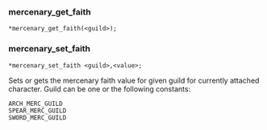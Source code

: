### mercenary_get_faith
```
*mercenary_get_faith(<guild>);
```
### mercenary_set_faith
```
*mercenary_set_faith <guild>,<value>;
```

Sets or gets the mercenary faith value for given guild for currently
attached character. Guild can be one or the following constants:

	ARCH_MERC_GUILD
	SPEAR_MERC_GUILD
	SWORD_MERC_GUILD
